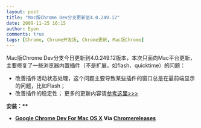 ```yaml
---
layout: post
title: "Mac版Chrome Dev分支更新至4.0.249.12"
date: 2009-11-25 16:15
author: Eyon
comments: true
tags: [Chrome, Chrome开发版, Chrome更新, Mac版Chrome]
---
```

Mac版Chrome Dev分支今日更新到4.0.249.12版本，本次只面向Mac平台更新，主要修复了一些浏览器内置插件（不是扩展，如flash、quicktime）的问题：


*   改善插件活动状态处理，这个问题主要导致某些插件的窗口总是在最前端显示的问题，比如Flash；
*   改善插件的稳定性；
更多的更新内容请[参考这里&gt;&gt;&gt;](http://build.chromium.org/buildbot/perf/dashboard/ui/changelog.html?url=/branches/249/src&amp;range=32475:32876&amp;mode=html)

<strong style="font-weight: bold;">安装：**


*   <span style="background-color: #ffffff;">[Google Chrome Dev For Mac OS X](http://www.google.com/chrome/intl/en/eula_dev.html?dl=mac)</span>
Via [Chromereleases](http://googlechromereleases.blogspot.com/2009/11/dev-channel-update_24.html)
